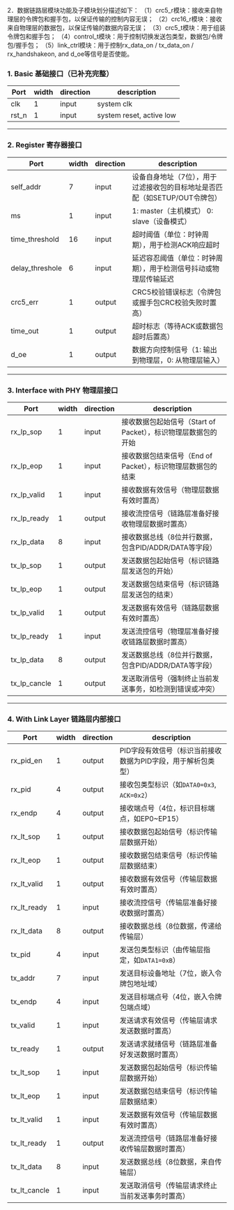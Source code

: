 2．数据链路层模块功能及子模块划分描述如下：
（1）crc5_r模块：接收来自物理层的令牌包和握手包，以保证传输的控制内容无误；
（2）crc16_r模块：接收来自物理层的数据包，以保证传输的数据内容无误；
（3）crc5_t模块：用于组装令牌包和握手包；
（4）control_t模块：用于控制切换发送包类型，数据包/令牌包/握手包；
（5）link_ctrl模块：用于控制rx_data_on / tx_data_on / rx_handshakeon, and d_oe等信号是否使能。

### **1. Basic 基础接口（已补充完整）**
| Port   | width | direction | description                     |
|--------|-------|-----------|---------------------------------|
| clk    | 1     | input     | system clk                      |
| rst_n  | 1     | input     | system reset, active low        |

---

### **2. Register 寄存器接口**
| Port              | width | direction | description                                                                 |
|-------------------|-------|-----------|-----------------------------------------------------------------------------|
| self_addr         | 7     | input     | 设备自身地址（7位），用于过滤接收包的目标地址是否匹配（如SETUP/OUT令牌包） |
| ms                | 1     | input     | 1: master（主机模式） 0: slave（设备模式）                                 |
| time_threshold    | 16    | input     | 超时阈值（单位：时钟周期），用于检测ACK响应超时                            |
| delay_threshole   | 6     | input     | 延迟容忍阈值（单位：时钟周期），用于检测信号抖动或物理层传输延迟            |
| crc5_err          | 1     | output    | CRC5校验错误标志（令牌包或握手包CRC校验失败时置高）                       |
| time_out          | 1     | output    | 超时标志（等待ACK或数据包超时后置高）                                      |
| d_oe              | 1     | output    | 数据方向控制信号（1: 输出到物理层，0: 从物理层输入）                      |

---

### **3. Interface with PHY 物理层接口**
| Port            | width | direction | description                                                                 |
|-----------------|-------|-----------|-----------------------------------------------------------------------------|
| rx_lp_sop       | 1     | input     | 接收数据包起始信号（Start of Packet），标识物理层数据包的开始              |
| rx_lp_eop       | 1     | input     | 接收数据包结束信号（End of Packet），标识物理层数据包的结束               |
| rx_lp_valid     | 1     | input     | 接收数据有效信号（物理层数据有效时置高）                                  |
| rx_lp_ready     | 1     | output    | 接收流控信号（链路层准备好接收物理层数据时置高）                          |
| rx_lp_data      | 8     | input     | 接收数据总线（8位并行数据，包含PID/ADDR/DATA等字段）                      |
| tx_lp_sop       | 1     | output    | 发送数据包起始信号（标识链路层发送包的开始）                              |
| tx_lp_eop       | 1     | output    | 发送数据包结束信号（标识链路层发送包的结束）                              |
| tx_lp_valid     | 1     | output    | 发送数据有效信号（链路层数据有效时置高）                                  |
| tx_lp_ready     | 1     | input     | 发送流控信号（物理层准备好接收链路层数据时置高）                          |
| tx_lp_data      | 8     | output    | 发送数据总线（8位并行数据，包含PID/ADDR/DATA等字段）                      |
| tx_lp_cancle    | 1     | output    | 发送取消信号（强制终止当前发送事务，如检测到错误或冲突）                  |

---

### **4. With Link Layer 链路层内部接口**
| Port             | width | direction | description                                                                 |
|------------------|-------|-----------|-----------------------------------------------------------------------------|
| rx_pid_en        | 1     | output    | PID字段有效信号（标识当前接收数据为PID字段，用于解析包类型）               |
| rx_pid           | 4     | output    | 接收包类型标识（如`DATA0=0x3`, `ACK=0x2`）                                  |
| rx_endp          | 4     | output    | 接收端点号（4位，标识目标端点，如EP0~EP15）                                |
| rx_lt_sop        | 1     | output    | 接收数据包起始信号（标识传输层数据开始）                             |
| rx_lt_eop        | 1     | output    | 接收数据包结束信号（标识传输层数据结束）                             |
| rx_lt_valid      | 1     | output    | 接收数据有效信号（传输层数据有效时置高）                             |
| rx_lt_ready      | 1     | input     | 接收流控信号（传输层准备好接收数据时置高）                           |
| rx_lt_data       | 8     | output    | 接收数据总线（8位数据，传递给传输层）                                |
| tx_pid           | 4     | input     | 发送包类型标识（由传输层指定，如`DATA1=0xB`）                               |
| tx_addr          | 7     | input     | 发送目标设备地址（7位，嵌入令牌包地址域）                                   |
| tx_endp          | 4     | input     | 发送目标端点号（4位，嵌入令牌包端点域）                                     |
| tx_valid         | 1     | input     | 发送请求有效信号（传输层请求发送数据时置高）                                |
| tx_ready         | 1     | output    | 发送请求就绪信号（链路层准备好发送数据时置高）                              |
| tx_lt_sop        | 1     | input     | 发送数据包起始信号（标识传输层数据开始）                              |
| tx_lt_eop        | 1     | input     | 发送数据包结束信号（标识传输层数据结束）                              |
| tx_lt_valid      | 1     | input     | 发送数据有效信号（传输层数据有效时置高）                              |
| tx_lt_ready      | 1     | output    | 发送流控信号（链路层准备好接收传输层数据时置高）                      |
| tx_lt_data       | 8     | input     | 发送数据总线（8位数据，来自传输层）                                   |
| tx_lt_cancle     | 1     | input     | 发送取消信号（传输层请求终止当前发送事务时置高）                            |
